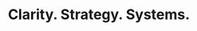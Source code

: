 ---
title: "Clarity. Strategy. Systems."
description: "I help professional service and tech-enabled businesses create clear, consistent, and cost-effective marketing systems — powered by fundamentals, AI, and smart execution."
hero_image: "/images/hero/homepage-heroimage.webp"
# hero_media_type: "image"  # Options: "image" | "video"
# hero_video_url: "https://www.youtube.com/watch?v=EXAMPLE_VIDEO_ID"
# hero_video_thumbnail: "/images/hero/video-thumbnail.webp"

about:
  title: "About Me"
  image: "/images/about/anoop-bw.webp"
  content: |
    I'm Anoop Kurup — a strategist, consultant, and builder. Over the years, I've worked with founders of knowledge services, technical services, and consulting companies to simplify lead generation and marketing.
    
    I combine **marketing fundamentals**, **systems thinking**, and **AI workflows** to help you scale without chaos — and without burning out.

audience:
  title: "I Work Best With"
  subtitle: "Over 200+ engagements, I've discovered which types of businesses get the most transformative results from systematic marketing approaches."
  intro: "Not every business is ready for what I do. The companies that see dramatic improvements share three characteristics: they value expertise over price, they're willing to invest in systems that compound over time, and they understand that sustainable growth comes from consistent execution, not silver bullets."
  items:
    - icon: "icon-chart"
      title: "Professional Service Firms"
      subheading: "Beyond Referrals"
      description: "Marketing agencies, law firms, consulting practices, training companies, and specialized B2B services firms with 10-50 employees. These are businesses built on expertise and relationships, but they've hit the ceiling of what referrals alone can deliver. They need systematic approaches to demonstrate thought leadership, build authority, and generate predictable demand without compromising their professional reputation or appearing 'salesy' to their sophisticated clients."
      results: "40-60% increase in qualified leads within 90 days, 25-35% improvement in close rates through better positioning."
      link:
        url: "case-studies/professional-services/"
        text: "View Success Stories"
    - icon: "icon-computer"  
      title: "Tech-Enabled Businesses"
      subheading: "Scale Without Chaos"
      description: "SaaS companies, IT service providers, digital agencies, and productized service businesses experiencing rapid growth or planning for it. These companies understand technology but struggle with marketing systems that can keep pace with their ambitions. They have solid products and early traction but need marketing processes that scale efficiently, generate qualified leads consistently, and support their sales team with better-qualified prospects."
      results: "50-80% reduction in sales cycle length, 3x improvement in marketing-qualified lead conversion rates."
      link:
        url: "case-studies/tech-enabled/"
        text: "View Success Stories"
    - icon: "icon-target"
      title: "Consultants & Experts"  
      subheading: "Systematic Growth"
      description: "Independent professionals, boutique consultancies, and subject matter experts earning $150K+ annually who are ready to scale beyond personal capacity. These are recognized experts in their fields who've outgrown the feast-or-famine cycle of networking and referrals. They want to build personal brands and systematic lead generation that attracts ideal clients automatically, without constant networking, speaking, or cold outreach that doesn't scale."
      results: "2-3x increase in inbound inquiries, 50-70% improvement in project value and client quality."
      link:
        url: "case-studies/consultants-experts/"
        text: "View Success Stories"

testimonials:
  title: "What Clients Say"
  subtitle: "Real results from businesses that transformed their marketing approach."
  items:
    - quote: "Anoop helped us move from chaotic, reactive marketing to a systematic approach that consistently generates qualified leads. Our close rate improved by 35% within 90 days."
      author: "Nisha P"
      role: "Founder"
      company: "Marketing Agency, 25 employees"
    - quote: "The AI workflows Anoop designed save our team 15 hours per week on content creation while maintaining quality. It's like having an extra team member focused on marketing."
      author: "A Mehta"
      role: "CEO"
      company: "SaaS Platform"
    - quote: "Finally, marketing that makes sense for professional services. Anoop's approach helped us articulate our value clearly and build a pipeline that doesn't depend on just referrals."
      author: "Govind K"
      role: "Managing Partner"
      company: "IPR Advisors"

services:
  title: "What I Offer"
  subtitle: "Multiple ways to work together, tailored to your needs and stage of growth."
  items:
    - icon: "icon-handshake"
      title: "Consulting"
      description: "Hands-on strategy and positioning for marketing, lead generation, and growth."
      link: "consulting/"
      link_text: "Hire Me"
    - icon: "icon-graduation"
      title: "Workshops"
      description: "Intensive, practical sessions to build your lead generation machine."
      link: "workshops/"
      link_text: "Explore Workshops"
    - icon: "icon-robot"
      title: "AI Tools"
      description: "AI-enabled tools that make marketing faster, cheaper, and more consistent."
      link: "ai-solutions/"
      link_text: "Explore Tools"

blog:
  title: "Latest Insights"
  subtitle: "Practical strategies and AI workflows to grow your services business."
  show_posts: 3

resources:
  title: "Free Resources"
  subtitle: "Grab these tools and templates to start improving your marketing today."
  items:
    - title: "Marketing System Blueprint"
      description: "A 12-page guide to building your lead generation system from strategy to execution."
      link: "contact/"
      type: "PDF Guide"
    - title: "AI Content Templates"
      description: "Ready-to-use prompts and templates for creating marketing content with AI."
      link: "contact/"
      type: "Templates"
    - title: "Lead Qualification Framework"
      description: "Simple framework to identify and qualify your best prospects systematically."
      link: "contact/"
      type: "Worksheet"

approach:
  title: "My Approach"
  subtitle: "My work is built on three principles that drive real results:"
  items:
    - number: "1"
      title: "Clarity before tools"
      description: "Strategy first, tech second. We start with understanding your business, not picking tools."
    - number: "2"
      title: "AI without hype"
      description: "Practical, everyday workflows that cut costs and save time — no buzzwords, just results."
    - number: "3"
      title: "Systems over heroics"
      description: "Repeatable processes that outlast founder energy and scale with your team."

newsletter:
  title: "Join the Practical Marketing Newsletter"
  subtitle: "Get weekly strategies, templates, and AI workflows to grow your services business. Practical insights, no fluff."

problem:
  title: "Tired of Unpredictable Leads and Roller-Coaster Growth?"
  subtitle: "Most professional service and tech-enabled businesses struggle with marketing because:"
  items:
    - title: "Relying on referrals isn't scalable"
      description: "one month you're busy, the next you're scrambling."
    - title: "Marketing feels scattered and inconsistent"
      description: "you're posting, emailing, or trying ads, but nothing feels connected or reliable."
    - title: "Too much time is wasted on tactics that don't convert"
      description: "while better clients keep going to your competitors."

solution:
  title: "What if your marketing worked like a system instead of guesswork?"
  image: "/images/about/anoop-bw.webp"
  content: |
    I get it. Running a professional service or tech-enabled business means you're an expert at delivering value — but marketing often feels like chaos.

    I help you build a clear, repeatable marketing system rooted in fundamentals, powered by AI workflows, and designed for consistency. Instead of chasing the next tactic, you get a system that attracts, nurtures, and converts your ideal clients — on autopilot.

    With 15+ years of experience across strategy, systems thinking, and AI, I've helped consultants, SaaS firms, agencies, and professional service companies double their inbound leads, shorten sales cycles, and attract better clients.

    **And I can do the same for you — starting with clarity, then building strategy, and finally installing the systems to keep your pipeline full.**

benefits:
  title: "Here's what happens when your marketing works like a system:"
  items:
    - icon: "package"
      title: "Consistent Leads Without the Chaos"
      description: "A repeatable system that delivers qualified leads week after week — powered by clear strategy and AI workflows."
    - icon: "zap"
      title: "Faster Sales, Better Clients"
      description: "By clarifying your positioning and messaging, you'll attract higher-quality clients, shorten sales cycles, and close deals at better value."
    - icon: "settings"
      title: "Marketing That Runs Itself"
      description: "With systems in place, you'll spend less time guessing and more time focusing on growth — while your marketing engine keeps running in the background."

how_it_works:
  title: "3 Simple Steps to a Marketing System That Works"
  steps:
    - number: "1"
      title: "Start With Clarity"
      description: "We begin by defining your positioning, audience, and messaging — so you know exactly who you're speaking to and why they should choose you."
      icon: "file-text"
    - number: "2"
      title: "Build the System"
      description: "We design and implement a repeatable lead generation system — using proven strategy, automation, and AI workflows — tailored to your business."
      icon: "settings"
    - number: "3"
      title: "Scale With Confidence"
      description: "With your system running, you'll have consistent leads, shorter sales cycles, and better clients — so you can focus on delivering, not chasing business."
      icon: "rocket"

why_choose:
  title: "10 Reasons Why Clients Choose Me"
  items:
    - title: "Clear Positioning First"
      description: "I start with strategy before tactics, ensuring you know exactly who you serve and why they should choose you over competitors."
    - title: "Systems Over Shortcuts"
      description: "I build long-term, repeatable marketing systems that continue working even when you're not actively managing them."
    - title: "AI Without the Hype"
      description: "I implement practical AI workflows that actually save you time and money, not trendy tools that complicate your processes."
    - title: "Proven Results Across Industries"
      description: "My methods work for SaaS companies, consultants, agencies, and professional service firms because I focus on fundamentals, not gimmicks."
    - title: "Shorter Sales Cycles"
      description: "Better messaging and positioning means prospects understand your value faster, leading to quicker decisions and higher close rates."
    - title: "Better Quality Clients"
      description: "Clear positioning and strategic messaging naturally attract premium clients who value expertise and are willing to pay for results."
    - title: "Hands-On, Not Just Advice"
      description: "I don't just give you a strategy document and disappear. I help you implement, test, and refine until you see real results."
    - title: "Flexible Engagements"
      description: "Whether you need ongoing consulting, intensive workshops, or ready-to-use tools and templates, I have options that fit your budget and timeline."
    - title: "Trusted by 500+ Clients"
      description: "My track record includes measurable results: 40-60% increases in qualified leads and 25-35% improvements in close rates across diverse industries."
    - title: "Focus on Long-Term Growth"
      description: "Every system I build is designed to scale with your business, not break down when you reach the next level of growth."

comparison:
  title: "How I Compare"
  items:
    - criteria: "Strategy Approach"
      with_me: "Clear positioning and messaging framework before launching campaigns or tactics"
      with_them: "Jump straight into campaigns and ads without clear strategic foundation or messaging"
    - criteria: "Systems Approach"
      with_me: "Build repeatable, scalable processes that work long-term and grow with your business"
      with_them: "One-off tactics and short-term solutions that require constant attention and management"
    - criteria: "Technology Integration"
      with_me: "Practical AI workflows and tools that save time, reduce costs, and improve consistency"
      with_them: "Outdated manual processes that require constant hands-on work and don't scale efficiently"
    - criteria: "Support Level"
      with_me: "Direct support and guidance to help you execute strategies and see real results"
      with_them: "High-level advice and strategy documents but leave you to figure out implementation"
    - criteria: "Industry Focus"
      with_me: "Deep expertise in consultants, SaaS companies, agencies, and professional services"
      with_them: "Generic one-size-fits-all solutions that don't understand your specific business model"
    - criteria: "Lead Quality"
      with_me: "Attract high-value leads who understand quality and invest in long-term results"
      with_them: "Generate lots of low-quality leads that waste your time and rarely convert to clients"
    - criteria: "Track Record"
      with_me: "500+ clients with measurable outcomes: 40-60% lead increases, 25-35% higher close rates"
      with_them: "Vague claims about success without specific metrics, case studies, or verifiable proof"

features:
  title: "Features That Power Your Growth"
  items:
    - icon: "settings"
      title: "Strategic Positioning Framework"
      description: "Clear audience & differentiation."
    - icon: "package"
      title: "AI-Powered Workflows"
      description: "Automated, cost-saving consistency."
    - icon: "file-text"
      title: "Done-With-You Playbooks"
      description: "Ready-to-use templates & systems."
    - icon: "check-square"
      title: "Multi-Channel Lead Generation"
      description: "LinkedIn, email, funnels, more."
    - icon: "trending-up"
      title: "Data-Driven Optimization"
      description: "Measure, track, and improve."
    - icon: "zap"
      title: "Scalable, Long-Term Systems"
      description: "Designed to grow with your business."

faq:
  title: "Frequently Asked Questions"
  items:
    - question: "How is this different from hiring a marketing agency?"
      answer: "Agencies deliver campaigns. I help you build a marketing system that keeps working long after the campaign ends."
    - question: "I already get referrals. Do I really need this?"
      answer: "Referrals are unpredictable. A system ensures you always have qualified leads."
    - question: "Do I need to be tech-savvy to use AI workflows?"
      answer: "Not at all. I set up simple, practical AI workflows that fit into your processes."
    - question: "How quickly can I expect results?"
      answer: "Most clients see improvements in leads and conversions within 60–90 days."
    - question: "What types of businesses do you work with?"
      answer: "Professional service firms, consultants, SaaS companies, and tech-enabled businesses."
    - question: "What if I just need advice, not implementation?"
      answer: "That's fine. I offer consulting, workshops, and toolkits based on your needs."

cta:
  title: "Ready to Build Your Marketing System?"
  subtitle: "If you're ready to stop relying on referrals and start generating consistent, high-quality leads, let's talk."
  button:
    text: "Book Your Free Strategy Call"
    url: "contact/"
---